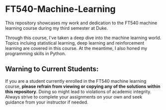 # FT540-Machine-Learning


This repository showcases my work and dedication to the FT540 machine learning course during my third semester at Duke.

Through this course, I've taken a deep dive into the machine learning world. Topics incluing statistical learning, deep learning and reinforcement learning are covered in this course.
At the meantime, I also honed my programming skills in Python.

## Warning to Current Students:

If you are a student currently enrolled in the FT540 machine learning course, **please refrain from viewing or copying any of the solutions within this repository**. Doing so might lead to violations of academic integrity. Always strive to complete your assignments on your own and seek guidance from your instructor if needed.
